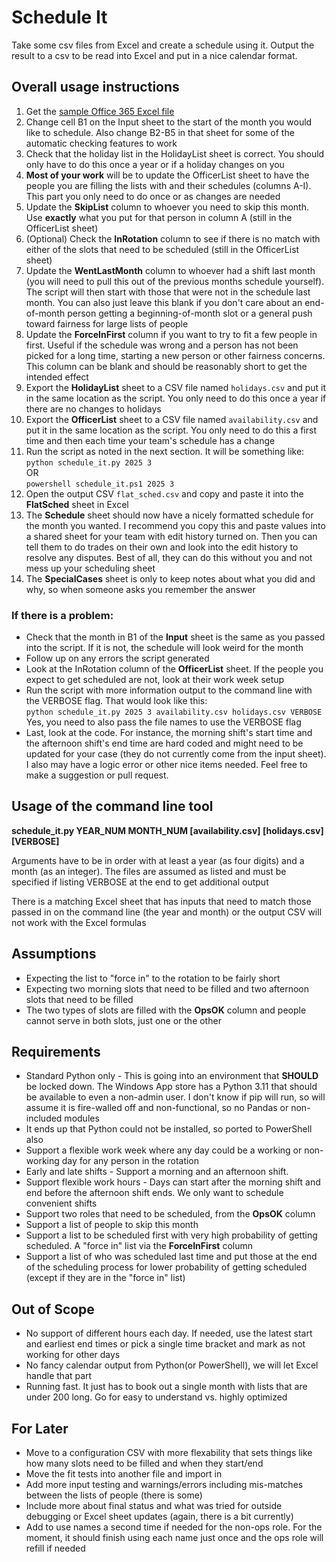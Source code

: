 # Schedule It
Take some csv files from Excel and create a schedule using it. Output the result to a csv to be read into Excel and put in a nice calendar format.

## Overall usage instructions
1. Get the [sample Office 365 Excel file](https://1drv.ms/x/c/9f09d57232dd8748/ESoklATP_r9GkHnsAf8lpF0BRrcTuGRoCxhuPNuaFxI85Q?e=MbN3Nk)
2. Change cell B1 on the Input sheet to the start of the month you would like to schedule. Also change B2-B5 in that sheet for some of the automatic checking features to work
3. Check that the holiday list in the HolidayList sheet is correct. You should only have to do this once a year or if a holiday changes on you
4. **Most of your work** will be to update the OfficerList sheet to have the people you are filling the lists with and their schedules (columns A-I). This part you only need to do once or as changes are needed
5. Update the **SkipList** column to whoever you need to skip this month. Use **exactly** what you put for that person in column A (still in the OfficerList sheet)
6. (Optional) Check the **InRotation** column to see if there is no match with either of the slots that need to be scheduled (still in the OfficerList sheet)
7. Update the **WentLastMonth** column to whoever had a shift last month (you will need to pull this out of the previous months schedule yourself). The script will then start with those that were not in the schedule last month. You can also just leave this blank if you don't care about an end-of-month person getting a beginning-of-month slot or a general push toward fairness for large lists of people
8. Update the **ForceInFirst** column if you want to try to fit a few people in first. Useful if the schedule was wrong and a person has not been picked for a long time, starting a new person or other fairness concerns. This column can be blank and should be reasonably short to get the intended effect
9. Export the **HolidayList** sheet to a CSV file named `holidays.csv` and put it in the same location as the script. You only need to do this once a year if there are no changes to holidays
10. Export the **OfficerList** sheet to a CSV file named `availability.csv` and put it in the same location as the script. You only need to do this a first time and then each time your team's schedule has a change
11. Run the script as noted in the next section. It will be something like:  
```python schedule_it.py 2025 3```  
OR  
```powershell schedule_it.ps1 2025 3```  
12. Open the output CSV `flat_sched.csv` and copy and paste it into the **FlatSched** sheet in Excel
13. The **Schedule** sheet should now have a nicely formatted schedule for the month you wanted. I recommend you copy this and paste values into a shared sheet for your team with edit history turned on. Then you can tell them to do trades on their own and look into the edit history to resolve any disputes. Best of all, they can do this without you and not mess up your scheduling sheet
14. The **SpecialCases** sheet is only to keep notes about what you did and why, so when someone asks you remember the answer

### If there is a problem:
* Check that the month in B1 of the **Input** sheet is the same as you passed into the script. If it is not, the schedule will look weird for the month
* Follow up on any errors the script generated
* Look at the InRotation column of the **OfficerList** sheet. If the people you expect to get scheduled are not, look at their work week setup
* Run the script with more information output to the command line with the VERBOSE flag. That would look like this:  
```python schedule_it.py 2025 3 availability.csv holidays.csv VERBOSE```  
Yes, you need to also pass the file names to use the VERBOSE flag
* Last, look at the code. For instance, the morning shift's start time and the afternoon shift's end time are hard coded and might need to be updated for your case (they do not currently come from the input sheet). I also may have a logic error or other nice items needed. Feel free to make a suggestion or pull request.

## Usage of the command line tool
**schedule_it.py YEAR_NUM MONTH_NUM [availability.csv] [holidays.csv] [VERBOSE]**

Arguments have to be in order with at least a year (as four digits) and a month (as an integer). The files are assumed as listed and must be specified if listing VERBOSE at the end to get additional output

There is a matching Excel sheet that has inputs that need to match those passed in on the command line (the year and month) or the output CSV will not work with the Excel formulas

## Assumptions
* Expecting the list to "force in" to the rotation to be fairly short
* Expecting two morning slots that need to be filled and two afternoon slots that need to be filled
* The two types of slots are filled with the **OpsOK** column and people cannot serve in both slots, just one or the other

## Requirements
* Standard Python only - This is going into an environment that **SHOULD** be locked down. The Windows App store has a Python 3.11 that should be available to even a non-admin user. I don't know if pip will run, so will assume it is fire-walled off and non-functional, so no Pandas or non-included modules
* It ends up that Python could not be installed, so ported to PowerShell also
* Support a flexible work week where any day could be a working or non-working day for any person in the rotation
* Early and late shifts - Support a morning and an afternoon shift.
* Support flexible work hours - Days can start after the morning shift and end before the afternoon shift ends. We only want to schedule convenient shifts
* Support two roles that need to be scheduled, from the **OpsOK** column
* Support a list of people to skip this month
* Support a list to be scheduled first with very high probability of getting scheduled. A "force in" list via the **ForceInFirst** column
* Support a list of who was scheduled last time and put those at the end of the scheduling process for lower probability of getting scheduled (except if they are in the "force in" list)

## Out of Scope
* No support of different hours each day. If needed, use the latest start and earliest end times or pick a single time bracket and mark as not working for other days
* No fancy calendar output from Python(or PowerShell), we will let Excel handle that part
* Running fast. It just has to book out a single month with lists that are under 200 long. Go for easy to understand vs. highly optimized

## For Later
* Move to a configuration CSV with more flexability that sets things like how many slots need to be filled and when they start/end
* Move the fit tests into another file and import in
* Add more input testing and warnings/errors including mis-matches between the lists of people (there is some)
* Include more about final status and what was tried for outside debugging or Excel sheet updates (again, there is a bit currently)
* Add to use names a second time if needed for the non-ops role. For the moment, it should finish using each name just once and the ops role will refill if needed
